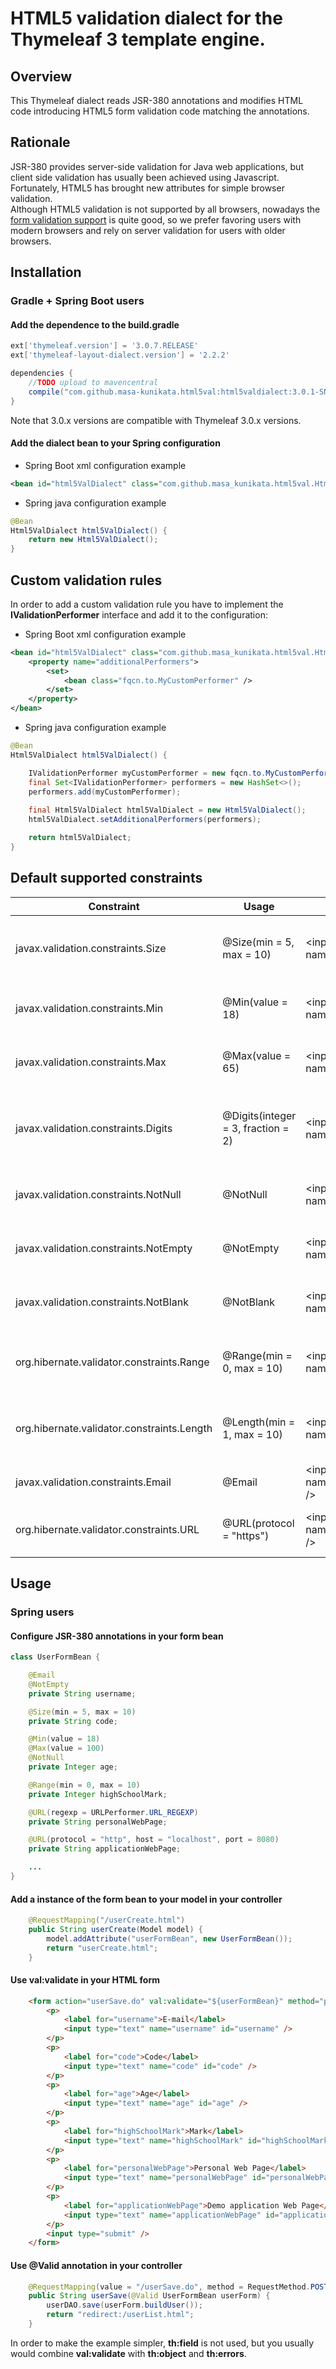 # HTML5 validation dialect for the Thymeleaf 3 template engine.

## Overview

<p>
    This Thymeleaf dialect reads JSR-380 annotations and modifies HTML code introducing
    HTML5 form validation code matching the annotations.
</p>

## Rationale

<p>
    JSR-380 provides server-side validation for Java web applications, but client side validation
    has usually been achieved using Javascript. <br />
    Fortunately, HTML5 has brought new attributes for simple browser validation. <br />
    Although HTML5 validation is not supported by all browsers, nowadays the
    <a href="http://caniuse.com/#feat=form-validation">form validation support</a> is quite good,
    so we prefer favoring users with modern browsers and rely on server validation for users with
    older browsers.
</p>

## Installation

### Gradle + Spring Boot users

#### Add the dependence to the <b>build.gradle</b>


```groovy
ext['thymeleaf.version'] = '3.0.7.RELEASE'
ext['thymeleaf-layout-dialect.version'] = '2.2.2'

dependencies {
    //TODO upload to mavencentral
    compile("com.github.masa-kunikata.html5val:html5valdialect:3.0.1-SNAPSHOT")
}
```

<p>
    Note that 3.0.x versions are compatible with Thymeleaf 3.0.x versions.
</p>

#### Add the dialect bean to your Spring configuration

* Spring Boot xml configuration example

```xml
<bean id="html5ValDialect" class="com.github.masa_kunikata.html5val.Html5ValDialect"/>
```

* Spring java configuration example

```java
@Bean
Html5ValDialect html5ValDialect() {
    return new Html5ValDialect();
}
```

## Custom validation rules

<p>
    In order to add a custom validation rule you have to implement the <b>IValidationPerformer</b> interface
    and add it to the configuration:
</p>

* Spring Boot xml configuration example

```xml
<bean id="html5ValDialect" class="com.github.masa_kunikata.html5val.Html5ValDialect">
    <property name="additionalPerformers">
        <set>
            <bean class="fqcn.to.MyCustomPerformer" />
        </set>
    </property>
</bean>
```
    
* Spring java configuration example
    
```java
@Bean
Html5ValDialect html5ValDialect() {

    IValidationPerformer myCustomPerformer = new fqcn.to.MyCustomPerformer();
    final Set<IValidationPerformer> performers = new HashSet<>();
    performers.add(myCustomPerformer);
    
    final Html5ValDialect html5ValDialect = new Html5ValDialect();
    html5ValDialect.setAdditionalPerformers(performers);

    return html5ValDialect;
}
```
    
## Default supported constraints

<table class="doc">
    <thead>
        <tr>
            <th>Constraint</th>
            <th>Usage</th>
            <th>Before</th>
            <th>After</th>
        </tr>
    </thead>
    <tbody>
        <tr>
            <td>javax.validation.constraints.Size</td>
            <td>@Size(min = 5, max = 10)</td>
            <td>&lt;input type="text" name="code" /&gt;</td>
            <td>&lt;input type="text" name="code" pattern=".{5,10}" required="required" /&gt;</td>
        </tr>
        <tr>
            <td>javax.validation.constraints.Min</td>
            <td>@Min(value = 18)</td>
            <td>&lt;input type="text" name="age" /&gt;</td>
            <td>&lt;input type="number" name="age" min="18" /&gt;</td>
        </tr>
        <tr>
            <td>javax.validation.constraints.Max</td>
            <td>@Max(value = 65)</td>
            <td>&lt;input type="text" name="age" /&gt;</td>
            <td>&lt;input type="number" name="age" max="65" /&gt;</td>
        </tr>
        <tr>
            <td>javax.validation.constraints.Digits</td>
            <td>@Digits(integer = 3, fraction = 2)</td>
            <td>&lt;input type="text" name="price" /&gt;</td>
            <td>&lt;input type="text" name="price" pattern="([0-9]{1,3}\.?|\.[0-9]{1,2}|[0-9]{1,3}\.[0-9]{1,2}){1}" /&gt;</td>
        </tr>
        <tr>
            <td>javax.validation.constraints.NotNull</td>
            <td>@NotNull</td>
            <td>&lt;input type="text" name="code" /&gt;</td>
            <td>&lt;input type="text" name="code" required="required" /&gt;</td>
        </tr>
        <tr>
            <td>javax.validation.constraints.NotEmpty</td>
            <td>@NotEmpty</td>
            <td>&lt;input type="text" name="code" /&gt;</td>
            <td>&lt;input type="text" name="code" required="required" /&gt;</td>
        </tr>
        <tr>
            <td>javax.validation.constraints.NotBlank</td>
            <td>@NotBlank</td>
            <td>&lt;input type="text" name="code" /&gt;</td>
            <td>&lt;input type="text" name="code" required="required" /&gt;</td>
        </tr>
        <tr>
            <td>org.hibernate.validator.constraints.Range</td>
            <td>@Range(min = 0, max = 10)</td>
            <td>&lt;input type="text" name="rank" /&gt;</td>
            <td>&lt;input type="range" name="rank" min="0" max="10" /&gt;</td>
        </tr>
        <tr>
            <td>org.hibernate.validator.constraints.Length</td>
            <td>@Length(min = 1, max = 10)</td>
            <td>&lt;input type="text" name="rank" /&gt;</td>
            <td>&lt;input type="text" name="rank" pattern=".{1,10}" required="required" /&gt;</td>
        </tr>
        <tr>
            <td>javax.validation.constraints.Email</td>
            <td>@Email</td>
            <td>&lt;input type="text" name="userEmail" /&gt;</td>
            <td>&lt;input type="email" name="userEmail" /&gt;</td>
        </tr>
        <tr>
            <td>org.hibernate.validator.constraints.URL</td>
            <td>@URL(protocol = "https")</td>
            <td>&lt;input type="text" name="website" /&gt;</td>
            <td>&lt;input type="text" name="website" pattern="^ht<span>tps://</span>.+(:[0-9]+)?(/.*)?" /&gt;</td>
        </tr>
    </tbody>
</table>

## Usage

### Spring users

#### Configure JSR-380 annotations in your form bean

```java
class UserFormBean {

    @Email
    @NotEmpty
    private String username;

    @Size(min = 5, max = 10)
    private String code;

    @Min(value = 18)
    @Max(value = 100)
    @NotNull
    private Integer age;

    @Range(min = 0, max = 10)
    private Integer highSchoolMark;

    @URL(regexp = URLPerformer.URL_REGEXP)
    private String personalWebPage;

    @URL(protocol = "http", host = "localhost", port = 8080)
    private String applicationWebPage;

    ...
}
```


#### Add a instance of the form bean to your model in your controller

```java
    @RequestMapping("/userCreate.html")
    public String userCreate(Model model) {
        model.addAttribute("userFormBean", new UserFormBean());
        return "userCreate.html";
    }
```



#### Use <b>val:validate</b> in your HTML form

```html
    <form action="userSave.do" val:validate="${userFormBean}" method="post">
        <p>
            <label for="username">E-mail</label>
            <input type="text" name="username" id="username" />
        </p>
        <p>
            <label for="code">Code</label>
            <input type="text" name="code" id="code" />
        </p>
        <p>
            <label for="age">Age</label>
            <input type="text" name="age" id="age" />
        </p>
        <p>
            <label for="highSchoolMark">Mark</label>
            <input type="text" name="highSchoolMark" id="highSchoolMark" />
        </p>
        <p>
            <label for="personalWebPage">Personal Web Page</label>
            <input type="text" name="personalWebPage" id="personalWebPage" />
        </p>
        <p>
            <label for="applicationWebPage">Demo application Web Page</label>
            <input type="text" name="applicationWebPage" id="applicationWebPage" />
        </p>
        <input type="submit" />
    </form>
```



#### Use <b>@Valid</b> annotation in your controller

```java
    @RequestMapping(value = "/userSave.do", method = RequestMethod.POST)
    public String userSave(@Valid UserFormBean userForm) {
        userDAO.save(userForm.buildUser());
        return "redirect:/userList.html";
    }
```

<p>
    In order to make the example simpler, <b>th:field</b> is not used, but you
    usually would combine <b>val:validate</b> with <b>th:object</b> and <b>th:errors</b>.
</p>

